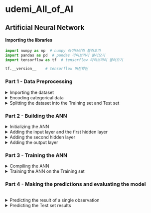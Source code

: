 # udemi_All_of_AI
## Artificial Neural Network <br/>

#### Importing the libraries
```python
import numpy as np  # numpy 라이브러리 불러오기
import pandas as pd  # pandas 라이브러리 불러오기
import tensorflow as tf  # tensorflow 라이브러리 불러오기
```
```python
tf.__version__    # tensorflow 버전확인
```
### Part 1 - Data Preprocessing

<details>
<summary>Importing the dataset</summary>


```python
dataset = pd.read_csv('Churn_Modelling.csv') # 데이터 셋 불러오기
X = dataset.iloc[:, 3:-1].values   # x 데이터셋 분리 (Exit 제외 feature)
y = dataset.iloc[:, -1].values   # Y 데이터셋 분리(Exit 라벨)
```
```python
dataset
```
<div>

<table border="1" class="dataframe">
  <thead>
    <tr style="text-align: right;">
      <th></th>
      <th>RowNumber</th>
      <th>CustomerId</th>
      <th>Surname</th>
      <th>CreditScore</th>
      <th>Geography</th>
      <th>Gender</th>
      <th>Age</th>
      <th>Tenure</th>
      <th>Balance</th>
      <th>NumOfProducts</th>
      <th>HasCrCard</th>
      <th>IsActiveMember</th>
      <th>EstimatedSalary</th>
      <th>Exited</th>
    </tr>
  </thead>
  <tbody>
    <tr>
      <th>0</th>
      <td>1</td>
      <td>15634602</td>
      <td>Hargrave</td>
      <td>619</td>
      <td>France</td>
      <td>Female</td>
      <td>42</td>
      <td>2</td>
      <td>0.00</td>
      <td>1</td>
      <td>1</td>
      <td>1</td>
      <td>101348.88</td>
      <td>1</td>
    </tr>
    <tr>
      <th>1</th>
      <td>2</td>
      <td>15647311</td>
      <td>Hill</td>
      <td>608</td>
      <td>Spain</td>
      <td>Female</td>
      <td>41</td>
      <td>1</td>
      <td>83807.86</td>
      <td>1</td>
      <td>0</td>
      <td>1</td>
      <td>112542.58</td>
      <td>0</td>
    </tr>
    <tr>
      <th>2</th>
      <td>3</td>
      <td>15619304</td>
      <td>Onio</td>
      <td>502</td>
      <td>France</td>
      <td>Female</td>
      <td>42</td>
      <td>8</td>
      <td>159660.80</td>
      <td>3</td>
      <td>1</td>
      <td>0</td>
      <td>113931.57</td>
      <td>1</td>
    </tr>
    <tr>
      <th>3</th>
      <td>4</td>
      <td>15701354</td>
      <td>Boni</td>
      <td>699</td>
      <td>France</td>
      <td>Female</td>
      <td>39</td>
      <td>1</td>
      <td>0.00</td>
      <td>2</td>
      <td>0</td>
      <td>0</td>
      <td>93826.63</td>
      <td>0</td>
    </tr>
    <tr>
      <th>4</th>
      <td>5</td>
      <td>15737888</td>
      <td>Mitchell</td>
      <td>850</td>
      <td>Spain</td>
      <td>Female</td>
      <td>43</td>
      <td>2</td>
      <td>125510.82</td>
      <td>1</td>
      <td>1</td>
      <td>1</td>
      <td>79084.10</td>
      <td>0</td>
    </tr>
    <tr>
      <th>...</th>
      <td>...</td>
      <td>...</td>
      <td>...</td>
      <td>...</td>
      <td>...</td>
      <td>...</td>
      <td>...</td>
      <td>...</td>
      <td>...</td>
      <td>...</td>
      <td>...</td>
      <td>...</td>
      <td>...</td>
      <td>...</td>
    </tr>
    <tr>
      <th>9995</th>
      <td>9996</td>
      <td>15606229</td>
      <td>Obijiaku</td>
      <td>771</td>
      <td>France</td>
      <td>Male</td>
      <td>39</td>
      <td>5</td>
      <td>0.00</td>
      <td>2</td>
      <td>1</td>
      <td>0</td>
      <td>96270.64</td>
      <td>0</td>
    </tr>
    <tr>
      <th>9996</th>
      <td>9997</td>
      <td>15569892</td>
      <td>Johnstone</td>
      <td>516</td>
      <td>France</td>
      <td>Male</td>
      <td>35</td>
      <td>10</td>
      <td>57369.61</td>
      <td>1</td>
      <td>1</td>
      <td>1</td>
      <td>101699.77</td>
      <td>0</td>
    </tr>
    <tr>
      <th>9997</th>
      <td>9998</td>
      <td>15584532</td>
      <td>Liu</td>
      <td>709</td>
      <td>France</td>
      <td>Female</td>
      <td>36</td>
      <td>7</td>
      <td>0.00</td>
      <td>1</td>
      <td>0</td>
      <td>1</td>
      <td>42085.58</td>
      <td>1</td>
    </tr>
    <tr>
      <th>9998</th>
      <td>9999</td>
      <td>15682355</td>
      <td>Sabbatini</td>
      <td>772</td>
      <td>Germany</td>
      <td>Male</td>
      <td>42</td>
      <td>3</td>
      <td>75075.31</td>
      <td>2</td>
      <td>1</td>
      <td>0</td>
      <td>92888.52</td>
      <td>1</td>
    </tr>
    <tr>
      <th>9999</th>
      <td>10000</td>
      <td>15628319</td>
      <td>Walker</td>
      <td>792</td>
      <td>France</td>
      <td>Female</td>
      <td>28</td>
      <td>4</td>
      <td>130142.79</td>
      <td>1</td>
      <td>1</td>
      <td>0</td>
      <td>38190.78</td>
      <td>0</td>
    </tr>
  </tbody>
</table>
<p>10000 rows × 14 columns</p>
</div>


```python
print(X)   # x변수에 들어간 Dataframe 확인
```

[[619 'France' 'Female' ... 1 1 101348.88]
 [608 'Spain' 'Female' ... 0 1 112542.58]
 [502 'France' 'Female' ... 1 0 113931.57]
 ...
 [709 'France' 'Female' ... 0 1 42085.58]
 [772 'Germany' 'Male' ... 1 0 92888.52]
 [792 'France' 'Female' ... 1 0 38190.78]]



```python
print(y)   # x변수에 들어간 list 확인
```
[1 0 1 ... 1 1 0]


</details>

<details>
<summary>Encoding categorical data</summary>
</br>
  
Label Encoding the "Gender" column
```python
from sklearn.preprocessing import LabelEncoder   # Label Encoder 불러오기
le = LabelEncoder()
X[:, 2] = le.fit_transform(X[:,2])
# 3번째 열(gender)를 Label Encoding하여 0과 1로 바꿈
```
One Hot Encording the"Geography" column
```python
from sklearn.compose import ColumnTransformer    
from sklearn.preprocessing import OneHotEncoder
#columnTransformer와 OneHotEncoder를 통해 나라별로 카테고리화 시키기 위한 라이브러리 호출
```
```python
ct = ColumnTransformer(transformers=[('encoder', OneHotEncoder(), [1])], remainder='passthrough')
# X에서 2번째 컬럼인 Geography(나라)컬럼을 나누어서 One hot Encoding
# reminder = 'passthrough'는 변환하는 컬럼외 나머지는 그대로 남김

X = np.array(ct.fit_transform(X))
# ColumnTransformer를 fit_transform 메서드를 통해 X변수에 적용하여 numpy_array화 시킴
```
```python
print(X)
```
[[1.0 0.0 0.0 ... 1 1 101348.88]
 [0.0 0.0 1.0 ... 0 1 112542.58]
 [1.0 0.0 0.0 ... 1 0 113931.57]
 ...
 [1.0 0.0 0.0 ... 0 1 42085.58]
 [0.0 1.0 0.0 ... 1 0 92888.52]
 [1.0 0.0 0.0 ... 1 0 38190.78]]



</details>

<details>
<summary>Splitting the dataset into the Training set and Test set</summary>
</br>

```python
from sklearn.model_selection import train_test_split
# Train Test 데이터 셋을 나누기 위한 라이브러리 호출
```
```python
X_train, X_test, y_train, y_test = train_test_split(X, y, test_size=0.2, random_state=0)
# Train Test 데이터 셋 나누기 test_size = 0.2(Train 80%, Test 20%)
```
</details>


### Part 2 - Building the ANN
<details>
<summary>Initializing the ANN</summary>
</br>
  
```python
ann = tf.keras.models.Sequential() #ANN 초기화
```  
</details>

<details>
<summary>Adding the input layer and the first hidden layer</summary>
</br>
뉴런의 갯수를 정하는 방법 - 경험 관련있는 숫자, 과하지 않은 숫자

```python
ann.add(tf.keras.layers.Dense(units=6, activation='relu'))
```

</details>

<details>
<summary>Adding the second hidden layer</summary>

```python
ann.add(tf.keras.layers.Dense(units=6, activation='relu'))
```
</details>

<details>
<summary>Adding the output layer</summary>
</br>

unit 의 갯수를 정하는 것은 출력 값에 따라 결정 된다 0과 1로 표현되는 값을 예측하는 것이므로 units = 1</br>
2개 이상의 카테고리를 예측하는 경우에는 activation = 'softmax'로 설정해야 함

```python
ann.add(tf.keras.layers.Dense(units= 1  , activation= 'sigmoid'))
```

</details>

### Part 3 - Training the ANN

<details>
<summary>Compiling the ANN</summary>
</br>
  
```python
ann.compile(optimizer='adam', loss = 'binary_crossentropy', metrics=['accuracy'])
```
</details>

<details>
<summary>Training the ANN on the Training set</summary>
</br>
batch_size = 32가 default

```python
ann.fit(X_train, y_train, batch_size= 32, epochs = 100)
```

Epoch 1/100</br>
250/250 [==============================] - 2s 2ms/step - loss: 0.5045 - accuracy: 0.7960</br>
Epoch 2/100</br>
250/250 [==============================] - 1s 3ms/step - loss: 0.4548 - accuracy: 0.7960</br>
Epoch 3/100</br>
250/250 [==============================] - 1s 3ms/step - loss: 0.4344 - accuracy: 0.7960</br>
Epoch 4/100</br>
250/250 [==============================] - 1s 3ms/step - loss: 0.4258 - accuracy: 0.7960</br>
Epoch 5/100</br>
250/250 [==============================] - 1s 3ms/step - loss: 0.4214 - accuracy: 0.7960</br>
Epoch 6/100</br>
250/250 [==============================] - 1s 3ms/step - loss: 0.4169 - accuracy: 0.7960</br>
Epoch 7/100</br>
250/250 [==============================] - 1s 3ms/step - loss: 0.4125 - accuracy: 0.8095</br>
Epoch 8/100</br>
250/250 [==============================] - 1s 3ms/step - loss: 0.4078 - accuracy: 0.8259</br>
Epoch 9/100</br>
250/250 [==============================] - 1s 3ms/step - loss: 0.4034 - accuracy: 0.8278</br>
Epoch 10/100</br>
250/250 [==============================] - 1s 3ms/step - loss: 0.3995 - accuracy: 0.8305</br>
Epoch 11/100</br>
250/250 [==============================] - 1s 3ms/step - loss: 0.3953 - accuracy: 0.8314</br>
Epoch 12/100</br>
250/250 [==============================] - 1s 3ms/step - loss: 0.3909 - accuracy: 0.8361</br>
Epoch 13/100</br>
...</br>
Epoch 99/100</br>
250/250 [==============================] - 1s 3ms/step - loss: 0.3346 - accuracy: 0.8619</br>
Epoch 100/100</br>
250/250 [==============================] - 1s 3ms/step - loss: 0.3347 - accuracy: 0.8615</br>

</details>

### Part 4 - Making the predictions and evaluating the model
</br>

<details>
<summary>Predicting the result of a single observation</summary>



Use our ANN model to predict if the customer with the following informations will leave the bank: 
</br>
Geography: France (1, 0, 0)</br>
</br>
Credit Score: 600</br>
</br>
Gender: Male(1)</br>
</br>
Age: 40 years old</br>
</br>
Tenure: 3 years</br>
</br>
Balance: \$ 60000</br>
</br>
Number of Products: 2</br>
</br>
Does this customer have a credit card ? Yes (1)</br>
</br>
Is this customer an Active Member: Yes (1)</br>
</br>
Estimated Salary: \$ 50000</br>
</br>
So, should we say goodbye to that customer ?</br>

Solution

```python
print(ann.predict(sc.transform([[1, 0, 0, 600, 1, 40, 3, 60000, 2, 1, 1, 50000]])) > 0.5)
```
Therefore, our ANN model predicts that this customer stays in the bank!

**Important note 1:** Notice that the values of the features were all input in a double pair of square brackets. That's because the "predict" method always expects a 2D array as the format of its inputs. And putting our values into a double pair of square brackets makes the input exactly a 2D array.</br>
특성 값은 모두 이중 대괄호 쌍에 입력되었습니다. 이는 "예측" 메서드가 항상 입력 형식으로 2D 배열을 기대하기 때문입니다. 그리고 값을 이중 대괄호 안에 넣으면 입력이 정확히 2D 배열이 됩니다.</br>

**Important note 2:** Notice also that the "France" country was not input as a string in the last column but as "1, 0, 0" in the first three columns. That's because of course the predict method expects the one-hot-encoded values of the state, and as we see in the first row of the matrix of features X, "France" was encoded as "1, 0, 0". And be careful to include these values in the first three columns, because the dummy variables are always created in the first columns.</br>
또한 "프랑스" 국가는 마지막 열에 문자열로 입력되지 않고 처음 세 열에 "1, 0, 0"으로 입력되었습니다. 이는 물론 예측 메서드가 원-핫 인코딩된 상태 값을 예상하고 특성 X 행렬의 첫 번째 행에서 볼 수 있듯이 "프랑스"가 "1, 0, 0"으로 인코딩되었기 때문입니다. 더미 변수는 항상 첫 번째 열에 생성되므로 처음 세 열에 이러한 값을 포함하도록 주의하세요.

</details>

<details>
<summary>Predicting the Test set results</summary>

```python
y_pred = ann.predict(X_test)
y_pred = (y_pred > 0.5)
print(np.concatenate((y_pred.reshape(len(y_pred),1), y_test.reshape(len(y_test),1)),1))
```
</details>

